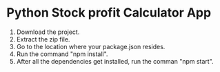 # Python Stock profit Calculator App

1.    Download the project.  
2.    Extract the zip file.  
3.    Go to the location where your package.json resides.  
4.    Run the command "npm install".  
5.    After all the dependencies get installed, run the comman "npm start".  

